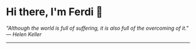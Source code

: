 <h1>Hi there, I'm Ferdi 👋</h1>

<p><em>
  "Although the world is full of suffering, it is also full of the overcoming of it." — Helen Keller
</em></p>

---

